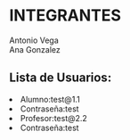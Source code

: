 ﻿# INTEGRANTES
<p>
Antonio Vega <br>
Ana Gonzalez
</p>

<h2>Lista de Usuarios:</h2>
<li>Alumno:test@1.1</li>
<li>Contraseña:test</li>
<li>Profesor:test@2.2</li>
<li>Contraseña:test</li>

